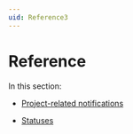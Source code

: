 ```yaml
---
uid: Reference3
---
```


# Reference

In this section:

- [Project-related notifications](Project-related_notifications.md#project-related-notifications)

- [Statuses](Statuses.md)

